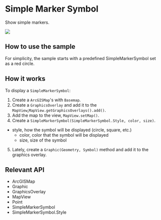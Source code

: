 # Simple Marker Symbol

Show simple markers.

![]("SimpleMarkerSymbol.png)

## How to use the sample

For simplicity, the sample starts with a predefined SimpleMarkerSymbol set as a red circle.

## How it works

To display a `SimpleMarkerSymbol`:


  1. Create a `ArcGISMap`'s with `Basemap`.
  2. Create a `GraphicsOverlay` and add it to the `MapView`,`MapView.getGraphicsOverlays().add()`.
  3. Add the map to the view, `MapView.setMap()`.
  4. Create a `SimpleMarkerSymbol(SimpleMarkerSymbol.Style, color, size)`.
  * style, how the symbol will be displayed (circle, square, etc.)
    * color, color that the symbol will be displayed
    * size, size of the symbol
  5. Lately, create a `Graphic(Geometry, Symbol)` method and add it to the graphics overlay.


## Relevant API


  * ArcGISMap
  * Graphic
  * GraphicsOverlay
  * MapView
  * Point
  * SimpleMarkerSymbol
  * SimpleMarkerSymbol.Style




